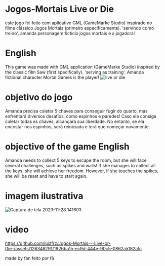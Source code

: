 # Jogos-Mortais Live or Die
este jogo foi feito com aplicativo GML (GameMarke Studio)
inspirado no filme clássico Jogos Mortais (primeiro especificamente). 'servindo como treino'. amanda personagem fictício jogos mortais é a jogadora!
# English 
This game was made with GML application (GameMarke Studio)
inspired by the classic film Saw (first specifically). 'serving as training'. Amanda fictional character Mortal Games is the player!
![live or die](https://github.com/luizfrz/Jogos-Mortais---Live-or-Die-/assets/126346291/a1174fb8-5941-42cb-a0a1-d4ef9610e0c2)

# objetivo do jogo
Amanda precisa coletar 5 chaves para conseguir fugir do quarto, mas enfrentará diversos desafios, como espinhos e paredes! Caso ela consiga coletar todas as chaves, alcançará sua liberdade. No entanto, se ela encostar nos espinhos, será reiniciada e terá que começar novamente. 
# objective of the game English
Amanda needs to collect 5 keys to escape the room, but she will face several challenges, such as spikes and walls! If she manages to collect all the keys, she will achieve her freedom. However, if she touches the spikes, she will be reset and have to start again.
# imagem ilustrativa

![Captura de tela 2023-11-28 141603](https://github.com/luizfrz/Jogos-Mortais---Live-or-Die-/assets/126346291/c7993d1b-7346-47a5-b70d-704dbec001b3)
# video

https://github.com/luizfrz/Jogos-Mortais---Live-or-Die-/assets/126346291/1926ba15-ec9d-444e-90c5-0862a5182afc

made by fan 
feito por fã
